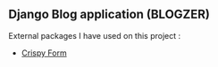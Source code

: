 ## Django Blog application (BLOGZER)

External packages I have used on this project : 
 - [Crispy Form]('https://django-crispy-forms.readthedocs.io/en/latest/install.html')